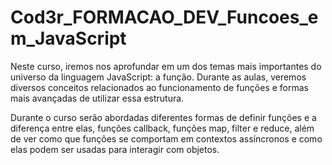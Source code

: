 # Cod3r_FORMACAO_DEV_Funcoes_em_JavaScript

Neste curso, iremos nos aprofundar em um dos temas mais importantes do universo da linguagem JavaScript: a função. Durante as aulas, veremos diversos conceitos relacionados ao funcionamento de funções e formas mais avançadas de utilizar essa estrutura.

Durante o curso serão abordadas diferentes formas de definir funções e a diferença entre elas, funções callback, funções map, filter e reduce, além de ver como que funções se comportam em contextos assíncronos e como elas podem ser usadas para interagir com objetos.
